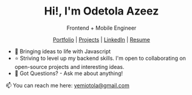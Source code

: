 <p align="center">
  <h1 align="center">Hi!, I'm Odetola Azeez</h1>
  <p align="center">Frontend + Mobile Engineer</p>
</p>

<p align="center">
  <a href="https://oodetola.vercel.app">Portfolio</a> | 
  <a href="https://oodetola.vercel.app/projects">Projects</a> |
  <a href="https://linkedin.com/in/yemiodetola">LinkedIn</a> |
  <a href="https://linkedin.com/in/yemiodetola">Resume</a>
</p>


- 🔭 Bringing ideas to life with Javascript
- ⭐️ Striving to level up my backend skills. I'm open to collaborating on open-source projects and interesting ideas.
- 💬 Got Questions? - Ask me about anything!


📫 You can reach me here: yemiotola@gmail.com
